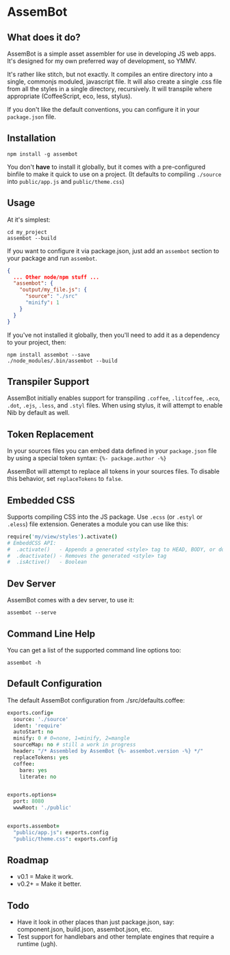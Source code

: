 # AssemBot

## What does it do?

AssemBot is a simple asset assembler for use in developing JS web apps. It's designed for my own preferred way of development, so YMMV.

It's rather like stitch, but not exactly. It compiles an entire directory into a single, commonjs moduled, javascript file. It will also create a single .css file from all the styles in a single directory, recursively. It will transpile where appropriate (CoffeeScript, eco, less, stylus).

If you don't like the default conventions, you can configure it in your `package.json` file.

## Installation

    npm install -g assembot

You don't **have** to install it globally, but it comes with a pre-configured binfile to make it quick to use on a project. (It defaults to compiling `./source` into `public/app.js` and `public/theme.css`)

## Usage

At it's simplest:

    cd my_project
    assembot --build

If you want to configure it via package.json, just add an `assembot` section to your package and run `assembot`.

```json
{
  ... Other node/npm stuff ...
  "assembot": {
    "output/my_file.js": {
      "source": "./src"
      "minify": 1
    }
  }
}
```

If you've not installed it globally, then you'll need to add it as a dependency to your project, then:

    npm install assembot --save
    ./node_modules/.bin/assembot --build


## Transpiler Support

AssemBot initially enables support for transpiling `.coffee`, `.litcoffee`, `.eco`, `.dot`, `.ejs`, `.less`, and `.styl` files. When using stylus, it will attempt to enable Nib by default as well.

## Token Replacement

In your sources files you can embed data defined in your `package.json` file by using a special token syntax: `{%- package.author -%}`

AssemBot will attempt to replace all tokens in your sources files. To disable this behavior, set `replaceTokens` to `false`.

## Embedded CSS

Supports compiling CSS into the JS package. Use `.ecss` (or `.estyl` or `.eless`) file extension. Generates a module you can use like this:

```coffeescript
require('my/view/styles').activate()
# EmbeddCSS API:
#  .activate()   - Appends a generated <style> tag to HEAD, BODY, or document
#  .deactivate() - Removes the generated <style> tag
#  .isActive()   - Boolean 
```

## Dev Server

AssemBot comes with a dev server, to use it:

    assembot --serve


## Command Line Help

You can get a list of the supported command line options too:

    assembot -h

## Default Configuration

The default AssemBot configuration from ./src/defaults.coffee:


```coffeescript
exports.config=
  source: './source'
  ident: 'require'
  autoStart: no
  minify: 0 # 0=none, 1=minify, 2=mangle
  sourceMap: no # still a work in progress
  header: "/* Assembled by AssemBot {%- assembot.version -%} */"
  replaceTokens: yes
  coffee:
    bare: yes
    literate: no


exports.options=
  port: 8080
  wwwRoot: './public'


exports.assembot=
  "public/app.js": exports.config
  "public/theme.css": exports.config

```


## Roadmap

- v0.1 = Make it work.
- v0.2+ = Make it better.

## Todo

- Have it look in other places than just package.json, say: component.json, build.json, assembot.json, etc.
- Test support for handlebars and other template engines that require a runtime (ugh).